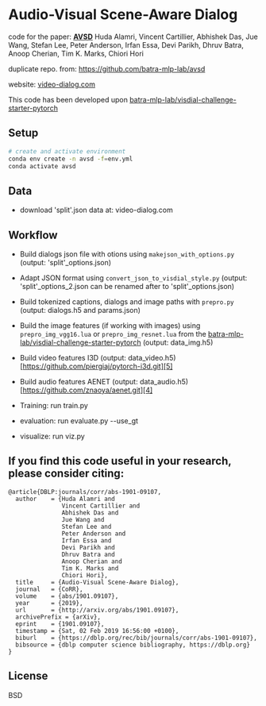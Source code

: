 # Audio-Visual Scene-Aware Dialog

code for the paper:
**[AVSD][1]**
Huda Alamri, Vincent Cartillier, Abhishek Das, Jue Wang, Stefan Lee, Peter Anderson, Irfan Essa, Devi Parikh, Dhruv Batra, Anoop Cherian, Tim K. Marks, Chiori Hori

duplicate repo. from: https://github.com/batra-mlp-lab/avsd

website:
[video-dialog.com][3]

This code has been developed upon [batra-mlp-lab/visdial-challenge-starter-pytorch][2]

## Setup
```sh
# create and activate environment
conda env create -n avsd -f=env.yml
conda activate avsd
```

## Data
 * download 'split'.json data at: video-dialog.com


## Workflow

 * Build dialogs json file with otions using ```makejson_with_options.py``` (output: 'split'_options.json)
 * Adapt JSON format using ```convert_json_to_visdial_style.py``` (output: 'split'_options_2.json can be renamed after to 'split'_options.json)
 * Build tokenized captions, dialogs and image paths with ```prepro.py``` (output: dialogs.h5 and params.json)
 * Build the image features (if working with images) using ```prepro_img_vgg16.lua``` or ```prepro_img_resnet.lua```  from the [batra-mlp-lab/visdial-challenge-starter-pytorch][2] (output: data_img.h5)
 * Build video features I3D (output: data_video.h5) [https://github.com/piergiaj/pytorch-i3d.git][5]
 * Build audio features AENET (output: data_audio.h5) [https://github.com/znaoya/aenet.git][4]


 * Training: run train.py
 * evaluation: run evaluate.py --use_gt
 * visualize: run viz.py

## If you find this code useful in your research, please consider citing:
```
@article{DBLP:journals/corr/abs-1901-09107,
  author    = {Huda Alamri and
               Vincent Cartillier and
               Abhishek Das and
               Jue Wang and
               Stefan Lee and
               Peter Anderson and
               Irfan Essa and
               Devi Parikh and
               Dhruv Batra and
               Anoop Cherian and
               Tim K. Marks and
               Chiori Hori},
  title     = {Audio-Visual Scene-Aware Dialog},
  journal   = {CoRR},
  volume    = {abs/1901.09107},
  year      = {2019},
  url       = {http://arxiv.org/abs/1901.09107},
  archivePrefix = {arXiv},
  eprint    = {1901.09107},
  timestamp = {Sat, 02 Feb 2019 16:56:00 +0100},
  biburl    = {https://dblp.org/rec/bib/journals/corr/abs-1901-09107},
  bibsource = {dblp computer science bibliography, https://dblp.org}
}
```

## License
BSD

[1]: https://arxiv.org/abs/1806.00525
[2]: https://github.com/batra-mlp-lab/visdial-challenge-starter-pytorch
[3]: https://video-dialog.com
[4]: https://github.com/znaoya/aenet.git
[5]: https://github.com/piergiaj/pytorch-i3d.git
